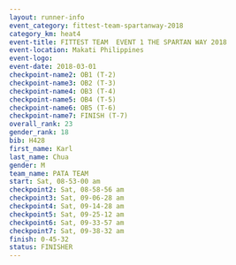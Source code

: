 ```yaml
---
layout: runner-info 
event_category: fittest-team-spartanway-2018 
category_km: heat4 
event-title: FITTEST TEAM  EVENT 1 THE SPARTAN WAY 2018 
event-location: Makati Philippines 
event-logo: 
event-date: 2018-03-01 
checkpoint-name2: OB1 (T-2) 
checkpoint-name3: OB2 (T-3) 
checkpoint-name4: OB3 (T-4) 
checkpoint-name5: OB4 (T-5) 
checkpoint-name6: OB5 (T-6) 
checkpoint-name7: FINISH (T-7) 
overall_rank: 23
gender_rank: 18
bib: H428
first_name: Karl
last_name: Chua
gender: M
team_name: PATA TEAM
start: Sat, 08-53-00 am
checkpoint2: Sat, 08-58-56 am
checkpoint3: Sat, 09-06-28 am
checkpoint4: Sat, 09-14-28 am
checkpoint5: Sat, 09-25-12 am
checkpoint6: Sat, 09-33-57 am
checkpoint7: Sat, 09-38-32 am
finish: 0-45-32
status: FINISHER
---
```


